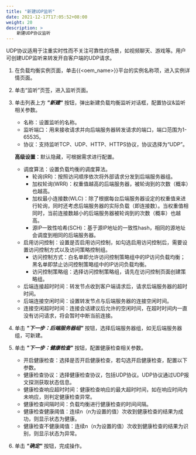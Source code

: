 ```yaml
---
title: "新建UDP监听"
date: 2021-12-17T17:05:52+08:00
weight: 20
description: >
    新建UDP协议监听
---
```



UDP协议适用于注重实时性而不关注可靠性的场景，如视频聊天、游戏等。用户可创建UDP监听来转发开自客户端的UDP请求。

1. 在负载均衡实例页面，单击{{<oem_name>}}平台的实例名称项，进入实例详情页面。
2. 单击“监听”页签，进入监听页面。
3. 单击列表上方 **_"新建"_** 按钮，弹出新建负载均衡监听对话框，配置协议&监听相关参数。 
    - 名称：设置监听的名称。
    - 监听端口：用来接收请求并向后端服务器转发请求的端口，端口范围为1-65535。
    - 协议：支持监听TCP、UDP、HTTP、HTTPS协议，协议选择为“UDP”。

    **高级设置**：默认隐藏，可根据需求进行配置。

    - 调度算法：设置负载均衡的调度算法。
        - 轮询(RR)：按照访问顺序依次将外部请求分发到后端服务器组。
        - 加权轮询(WRR)：权重值越高的后端服务器，被轮询到的次数（概率）也越高。
        - 加权最小连接数(WLC)：除了根据每台后端服务器设定的权重值来进行轮询，同时还考虑后端服务器的实际负载（即连接数）。当权重值相同时，当前连接数越小的后端服务器被轮询到的次数（概率）也越高。
        - 源IP一致性哈希(SCH)：基于源IP地址的一致性hash，相同的源地址会调度到相同的后端服务器。
    - 启用访问控制：设置是否启用访问控制，如勾选启用访问控制后，需要设置访问控制方式以及访问策略控制组。
        - 访问控制方式：白名单即允许访问控制策略组中的IP访问负载均衡；黑名单即禁止访问控制策略组中的IP访问负载均衡。
        - 访问控制策略组：选择访问控制策略组，请先在访问控制页面创建策略组。
    - 后端连接超时时间：转发节点收到客户端请求后，请求后端服务器的超时时间。
    - 后端连接空闲时间：设置转发节点与后端服务器的连接空闲时间。
    - 连接空闲超时时间：连接会话建议后允许的空闲时间，在超时时间内一直没有访问请求，将会暂时中断当前连接。
4. 单击 **_"下一步：后端服务器组"_** 按钮，选择后端服务器组，如无后端服务器组，可新建。   
5. 单击 **_"下一步：健康检查"_** 按钮，配置健康检查相关参数。
    - 开启健康检查：选择是否开启健康检查，若勾选开启健康检查，配置以下参数。
    - 健康检查协议：选择健康检查协议，包括UDP协议。UDP协议通过UDP报文探测获取状态信息。
    - 健康检查响应超时时间：健康检查响应的最大超时时间，如在响应时间内未响应，则判定健康检查异常。
    - 健康检查间隔时间：负载均衡进行健康检查的时间间隔。
    - 健康检查健康阈值：连续n（n为设置的值）次收到健康检查的结果为成功，则显示状态为健康。
    - 健康检查不健康阈值：连续n（n为设置的值）次收到健康检查的结果为识别，则显示状态为异常。
6. 单击 **_"确定"_** 按钮，完成操作。

